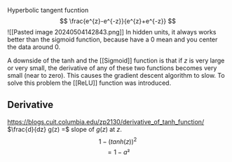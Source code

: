 Hyperbolic tangent fucntion
$$
\frac{e^{z}-e^{-z}}{e^{z}+e^{-z}}
$$
![[Pasted image 20240504142843.png]]
In hidden units, it always works better than the sigmoid function, because have a 0 mean and you center the data around 0.

A downside of the tanh and the [[Sigmoid]] function is that if $z$ is very large or very small, the derivative of any of these two functions becomes very small (near to zero). This causes the gradient descent algorithm to slow. 
To solve this problem the [[ReLU]] function was introduced.

## Derivative
https://blogs.cuit.columbia.edu/zp2130/derivative_of_tanh_function/
$\frac{d}{dz} g(z) =$ slope of $g(z)$ at $z$.
$$1-(tanh(z))^{2}$$
$$ = 1 - a²$$
